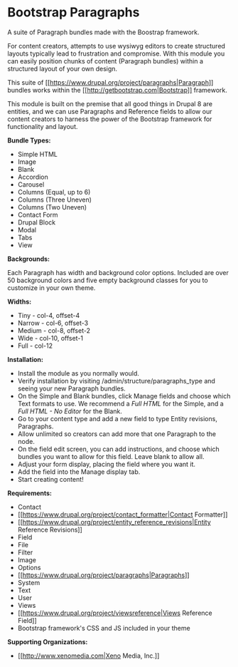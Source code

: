 # Bootstrap Paragraphs
A suite of Paragraph bundles made with the Boostrap framework.

For content creators, attempts to use wysiwyg editors to create structured layouts typically lead to frustration and compromise. With this module you can easily position chunks of content (Paragraph bundles) within a structured layout of your own design.

This suite of [[https://www.drupal.org/project/paragraphs|Paragraph]] bundles works within the [[http://getbootstrap.com|Bootstrap]] framework.

This module is built on the premise that all good things in Drupal 8 are entities, and we can use Paragraphs and Reference fields to allow our content creators to harness the power of the Bootstrap framework for functionality and layout.

**Bundle Types:**

  * Simple HTML
  * Image
  * Blank
  * Accordion
  * Carousel
  * Columns (Equal, up to 6)
  * Columns (Three Uneven)
  * Columns (Two Uneven)
  * Contact Form
  * Drupal Block
  * Modal
  * Tabs
  * View

**Backgrounds:**

Each Paragraph has width and background color options. Included are over 50 background colors and five empty background classes for you to customize in your own theme.

**Widths:**

  * Tiny - col-4, offset-4
  * Narrow - col-6, offset-3
  * Medium - col-8, offset-2
  * Wide - col-10, offset-1
  * Full - col-12

**Installation:**

  * Install the module as you normally would.
  * Verify installation by visiting /admin/structure/paragraphs_type and seeing your new Paragraph bundles.
  * On the Simple and Blank bundles, click Manage fields and choose which Text formats to use.  We recommend a *Full HTML* for the Simple, and a *Full HTML - No Editor* for the Blank.
  * Go to your content type and add a new field to type Entity revisions, Paragraphs.
  * Allow unlimited so creators can add more that one Paragraph to the node.
  * On the field edit screen, you can add instructions, and choose which bundles you want to allow for this field.  Leave blank to allow all.
  * Adjust your form display, placing the field where you want it.
  * Add the field into the Manage display tab.
  * Start creating content!

**Requirements:**

  * Contact
  * [[https://www.drupal.org/project/contact_formatter|Contact Formatter]]
  * [[https://www.drupal.org/project/entity_reference_revisions|Entity Reference Revisions]]
  * Field
  * File
  * Filter
  * Image
  * Options
  * [[https://www.drupal.org/project/paragraphs|Paragraphs]]
  * System
  * Text
  * User
  * Views
  * [[https://www.drupal.org/project/viewsreference|Views Reference Field]]
  * Bootstrap framework's CSS and JS included in your theme

**Supporting Organizations:**

  * [[http://www.xenomedia.com|Xeno Media, Inc.]]
